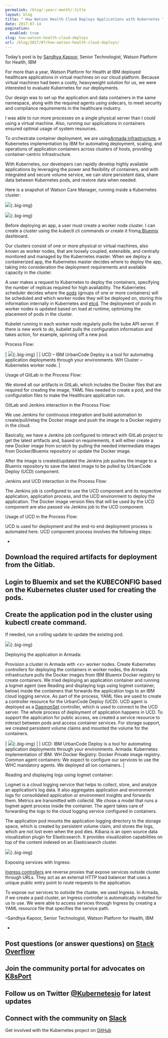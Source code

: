 ```yaml
---
permalink: /blog/:year/:month/:title
layout: blog
title: " How Watson Health Cloud Deploys Applications with Kubernetes "
date: 2017-07-14
pagination:
  enabled: true
slug: how-watson-health-cloud-deploys
url: /blog/2017/07/how-watson-health-cloud-deploys/
---
```

Today’s post is by [Sandhya Kapoor](https://www.linkedin.com/in/sandhyakapoor/), Senior Technologist, Watson Platform for Health, IBM



For more than a year, Watson Platform for Health at IBM deployed healthcare applications in virtual machines on our cloud platform. Because virtual machines had been a costly, heavyweight solution for us, we were interested to evaluate Kubernetes for our deployments.   


Our design was to set up the application and data containers in the same namespace, along with the required agents using sidecars, to meet security and compliance requirements in the healthcare industry.



I was able to run more processes on a single physical server than I could using a virtual machine. Also, running our applications in containers ensured optimal usage of system resources.



To orchestrate container deployment, we are using[Armada infrastructure](https://console.bluemix.net/containers-kubernetes/launch), a Kubernetes implementation by IBM for automating deployment, scaling, and operations of application containers across clusters of hosts, providing container-centric infrastructure.



With Kubernetes, our developers can rapidly develop highly available applications by leveraging the power and flexibility of containers, and with integrated and secure volume service, we can store persistent data, share data between Kubernetes pods, and restore data when needed.



Here is a snapshot of Watson Care Manager, running inside a Kubernetes cluster:



 ![](https://lh4.googleusercontent.com/LeKfLOkNldqReFh47f2AuFU42dhvKDwDxac_Psil_bdZWldKY80ZZi4Rv3n0--jq8Mqq9qRFVa1AbLIt9TIPLLRVmon4DaBsltFYbUJikrOp0qcavJQ9XHjRL-A1yvWR6mTNayBP){:.big-img}



 ![](https://lh3.googleusercontent.com/EU3DgtFKagWp5S0UpKj-wRgx8WK2nvQ2BG-4dGio57pGNj42A7Lip9IARBba34hIm84-_7zwWt6iImQE8beSqLxpzXm-2w_84M_X2IHQ7jvpWtIDMF81hmq6N4hGSxp6DQoFW5qX){:.big-img}



Before deploying an app, a user must create a worker node cluster. I can create a cluster using the kubectl cli commands or create it from[a Bluemix](http://bluemix.net/) dashboard.



Our clusters consist of one or more physical or virtual machines, also known as worker nodes, that are loosely coupled, extensible, and centrally monitored and managed by the Kubernetes master. When we deploy a containerized app, the Kubernetes master decides where to deploy the app, taking into consideration the deployment requirements and available capacity in the cluster.



A user makes a request to Kubernetes to deploy the containers, specifying the number of replicas required for high availability. The Kubernetes scheduler decides where the [pods](https://kubernetes.io/docs/concepts/workloads/pods/pod/) (groups of one or more containers) will be scheduled and which worker nodes they will be deployed on, storing this information internally in Kubernetes and [etcd](https://github.com/coreos/etcd#etcd). The deployment of pods in worker nodes is updated based on load at runtime, optimizing the placement of pods in the cluster.



Kubelet running in each worker node regularly polls the kube API server. If there is new work to do, kubelet pulls the configuration information and takes action, for example, spinning off a new pod.



Process Flow:

| ![](https://lh6.googleusercontent.com/jckmDLJIsy6m8Dxj6GZ6yv5vmQqrZXAi42eJz8iIefl2A87LXoRJUubCkSh05Ptaojt_faEFq4G6UMfZZYVOUiaEzt8Erp51xbyRWW_08qn9vvz-WvztBNlrG431YgI6880-ZULO){:.big-img} |
| UCD –&nbsp;IBM UrbanCode Deploy is a tool for automating application deployments through your environments. WH Cluster – Kubernetes worker node. |



Usage of GitLab in the Process Flow:

We stored all our artifacts in GitLab, which includes the Docker files that are required for creating the image, YAML files needed to create a pod, and the configuration files to make the Healthcare application run.



GitLab and Jenkins interaction in the Process Flow:

We use Jenkins for continuous integration and build automation to create/pull/retag the Docker image and push the image to a Docker registry in the cloud.



Basically, we have a Jenkins job configured to interact with GitLab project to get the latest artifacts and, based on requirements, it will either create a new Docker image from scratch by pulling the needed intermediate images from Docker/Bluemix repository or update the Docker image.



After the image is created/updated the Jenkins job pushes the image to a Bluemix repository to save the latest image to be pulled by UrbanCode Deploy (UCD) component.



Jenkins and UCD interaction in the Process Flow:

The Jenkins job is configured to use the UCD component and its respective application, application process, and the UCD environment to deploy the application. The Docker image version files that will be used by the UCD component are also passed via Jenkins job to the UCD component.



Usage of UCD in the Process Flow:

UCD is used for deployment and the end-to end deployment process is automated here. UCD component process involves the following steps:

-
Download the required artifacts for deployment from the Gitlab.
-
Login to Bluemix and set the KUBECONFIG based on the Kubernetes cluster used for creating the pods.
-
Create the application pod in the cluster using kubectl create command.
-
If needed, run a rolling update to update the existing pod.



 ![](https://lh4.googleusercontent.com/laBRZK_ifwLXGkLL8fl0fZbUmm-HI4nC-tUNIFAy2wg4UHQT97reKyNOrNydYS8PmnhgqsBQctYCLTjJF12KR_uuVUdqiNx-B1OP1YrBwL2vi5SlEO9RSFQEbs-X6FoMHw0QK53A){:.big-img}



Deploying the application in Armada:



Provision a cluster in Armada with \<x\> worker nodes. Create Kubernetes controllers for deploying the containers in worker nodes, the Armada infrastructure pulls the Docker images from IBM Bluemix Docker registry to create containers. We tried deploying an application container and running a logmet agent (see Reading and displaying logs using logmet container, below) inside the containers that forwards the application logs to an IBM cloud logging service. As part of the process, YAML files are used to create a controller resource for the UrbanCode Deploy (UCD). UCD agent is deployed as a [DaemonSet](https://kubernetes.io/docs/concepts/workloads/controllers/daemonset/) controller, which is used to connect to the UCD server. The whole process of deployment of application happens in UCD. To support the application for public access, we created a service resource to interact between pods and access container services. For storage support, we created persistent volume claims and mounted the volume for the containers.



| ![](https://lh6.googleusercontent.com/iFKlbBX8rjWTuygIfjImdxP8R7xXuvaaoDwldEIC3VRL03XIehxagz8uePpXllYMSxoyai5a6N-0NB4aTGK9fwwd8leFyfypxtbmaWBK-b2Kh9awcA76-_82F7ZZl7lgbf0gyFN7){:.big-img} |
| UCD: IBM UrbanCode Deploy is a tool for automating application deployments through your environments. Armada: Kubernetes implementation of IBM. WH Docker Registry: Docker Private image registry. Common agent containers: We expect to configure our services to use the WHC mandatory agents. We deployed all ion containers. |



Reading and displaying logs using logmet container:



Logmet is a cloud logging service that helps to collect, store, and analyze an application’s log data. It also aggregates application and environment logs for consolidated application or environment insights and forwards them. Metrics are transmitted with collectd. We chose a model that runs a logmet agent process inside the container. The agent takes care of forwarding the logs to the cloud logging service configured in containers.



The application pod mounts the application logging directory to the storage space, which is created by persistent volume claim, and stores the logs, which are not lost even when the pod dies. Kibana is an open source data visualization plugin for Elasticsearch. It provides visualization capabilities on top of the content indexed on an Elasticsearch cluster.

 ![](https://lh3.googleusercontent.com/Fat60VoOQ6CBxHgAdva9Xwcu1X4coZFlld1eS7ZrB4MbTR9HbwyuXgQ6CncXxeZ_mWqWzpTatB7bOB199QCcCaY8905yAqzMO0-Rx4NNnYj94uXHEy_dwLbLVFQJvQTu8cGW8HSz){:.big-img}



Exposing services with Ingress:



[Ingress controllers](https://kubernetes.io/docs/concepts/services-networking/ingress/#ingress-controllers) are reverse proxies that expose services outside cluster through URLs. They act as an external HTTP load balancer that uses a unique public entry point to route requests to the application.



To expose our services to outside the cluster, we used Ingress. In Armada, if we create a paid cluster, an Ingress controller is automatically installed for us to use. We were able to access services through Ingress by creating a YAML resource file that specifies the service path.



–Sandhya Kapoor, Senior Technologist, Watson Platform for Health, IBM



-
Post questions (or answer questions) on [Stack Overflow](http://stackoverflow.com/questions/tagged/kubernetes)
-
Join the community portal for advocates on [K8sPort](http://k8sport.org/)
-
Follow us on Twitter [@Kubernetesio](https://twitter.com/kubernetesio) for latest updates
-
Connect with the community on [Slack](http://slack.k8s.io/)
-
Get involved with the Kubernetes project on [GitHub](https://github.com/kubernetes/kubernetes)
